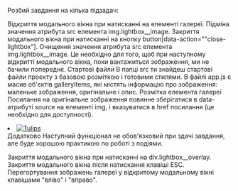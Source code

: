 Розбий завдання на кілька підзадач:

<!-- Створення і рендер розмітки по масиву даних galleryItems з app.js і наданим шаблоном. -->
<!-- Реалізація делегування на галереї ul.js-gallery і отримання url великого зображення. -->
Відкриття модального вікна при натисканні на елементі галереї.
Підміна значення атрибута src елемента img.lightbox__image.
Закриття модального вікна при натисканні на кнопку button[data-action=""close-lightbox"].
Очищення значення атрибута src елемента img.lightbox__image. Це необхідно   для того, щоб при наступному відкритті модального вікна, поки вантажиться   зображення, ми не бачили попереднє.
Стартові файли
В папці src ти знайдеш стартові файли проєкту з базовою розміткою і готовими стилями.
В файлі app.js є масив об'єктів galleryItems, які містять інформацію про зображення: маленьке зображення, оригінальне і опис.
Розмітка елемента галереї
Посилання на оригінальне зображення повинне зберігатися в data-атрибуті source на елементі img, і вказуватися в href посилання (це необхідно для доступності).

<li class="gallery__item">
  <a
    class="gallery__link"
    href="https://cdn.pixabay.com/photo/2010/12/13/10/13/tulips-2546_1280.jpg"
  >
    <img
      class="gallery__image"
      src="https://cdn.pixabay.com/photo/2010/12/13/10/13/tulips-2546__340.jpg"
      data-source="https://cdn.pixabay.com/photo/2010/12/13/10/13/tulips-2546_1280.jpg"
      alt="Tulips"
    />
  </a>
</li>
Додатково
Наступний функціонал не обов'язковий при здачі завдання, але буде хорошою практикою по роботі з подіями.

Закриття модального вікна при натисканні на div.lightbox__overlay.
Закриття модального вікна після натискання клавіші ESC.
Перегортування зображень галереї у відкритому модальному вікні клавішами "вліво"   і "вправо".
